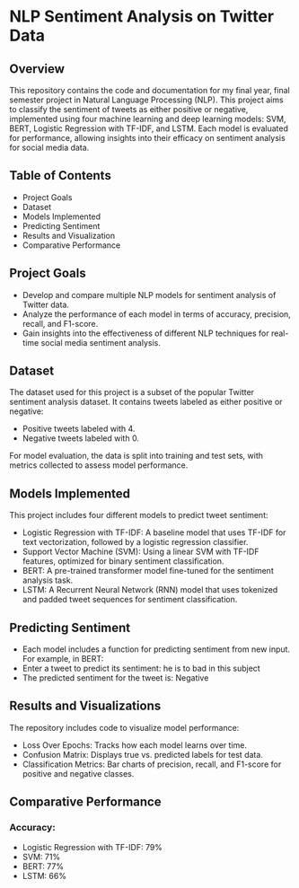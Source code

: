 # NLP Sentiment Analysis on Twitter Data

## Overview
This repository contains the code and documentation for my final year, final semester project in Natural Language Processing (NLP). This project aims to classify the sentiment of tweets as either positive or negative, implemented using four machine learning and deep learning models: SVM, BERT, Logistic Regression with TF-IDF, and LSTM. Each model is evaluated for performance, allowing insights into their efficacy on sentiment analysis for social media data.

## Table of Contents
- Project Goals
- Dataset
- Models Implemented
- Predicting Sentiment
- Results and Visualization
- Comparative Performance

## Project Goals
- Develop and compare multiple NLP models for sentiment analysis of Twitter data.
- Analyze the performance of each model in terms of accuracy, precision, recall, and F1-score.
- Gain insights into the effectiveness of different NLP techniques for real-time social media sentiment analysis.

## Dataset
The dataset used for this project is a subset of the popular Twitter sentiment analysis dataset. It contains tweets labeled as either positive or negative:

- Positive tweets labeled with 4.
- Negative tweets labeled with 0.

For model evaluation, the data is split into training and test sets, with metrics collected to assess model performance.

## Models Implemented
This project includes four different models to predict tweet sentiment:

- Logistic Regression with TF-IDF: A baseline model that uses TF-IDF for text vectorization, followed by a logistic regression classifier.
- Support Vector Machine (SVM): Using a linear SVM with TF-IDF features, optimized for binary sentiment classification.
- BERT: A pre-trained transformer model fine-tuned for the sentiment analysis task.
- LSTM: A Recurrent Neural Network (RNN) model that uses tokenized and padded tweet sequences for sentiment classification.

## Predicting Sentiment
- Each model includes a function for predicting sentiment from new input. For example, in BERT:
- Enter a tweet to predict its sentiment: he is to bad in this subject
- The predicted sentiment for the tweet is: Negative

## Results and Visualizations
The repository includes code to visualize model performance:

- Loss Over Epochs: Tracks how each model learns over time.
- Confusion Matrix: Displays true vs. predicted labels for test data.
- Classification Metrics: Bar charts of precision, recall, and F1-score for positive and negative classes.

## Comparative Performance
### Accuracy:
- Logistic Regression with TF-IDF: 79%
- SVM: 71%
- BERT: 77%
- LSTM: 66%

